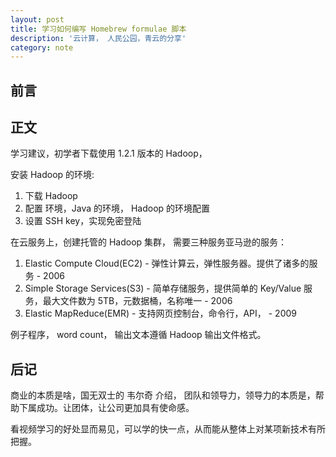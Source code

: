 ```yaml
---
layout: post
title: 学习如何编写 Homebrew formulae 脚本
description: '云计算， 人民公园，青云的分享'
category: note
---
```


## 前言


## 正文

学习建议，初学者下载使用 1.2.1 版本的 Hadoop， 

安装 Hadoop 的环境: 

1. 下载 Hadoop
2. 配置 环境，Java 的环境， Hadoop 的环境配置
3. 设置 SSH key，实现免密登陆


在云服务上，创建托管的 Hadoop 集群， 需要三种服务亚马逊的服务： 

1. Elastic Compute Cloud(EC2) - 弹性计算云，弹性服务器。提供了诸多的服务 - 2006
2. Simple Storage Services(S3) - 简单存储服务，提供简单的 Key/Value 服务，最大文件数为 5TB，元数据桶，名称唯一 - 2006
3. Elastic MapReduce(EMR) - 支持网页控制台，命令行，API， - 2009

例子程序， word count， 输出文本遵循 Hadoop 输出文件格式。

## 后记

商业的本质是啥，国无双士的 韦尔奇 介绍， 团队和领导力，领导力的本质是，帮助下属成功。让团体，让公司更加具有使命感。 

看视频学习的好处显而易见，可以学的快一点，从而能从整体上对某项新技术有所把握。

